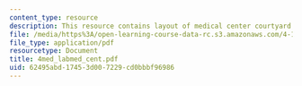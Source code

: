 ```yaml
---
content_type: resource
description: This resource contains layout of medical center courtyard.
file: /media/https%3A/open-learning-course-data-rc.s3.amazonaws.com/4-104-architecture-studio-intentions-spring-2005/62495abd17453d007229cd0bbbf96986_4med_labmed_cent.pdf
file_type: application/pdf
resourcetype: Document
title: 4med_labmed_cent.pdf
uid: 62495abd-1745-3d00-7229-cd0bbbf96986
---
```

